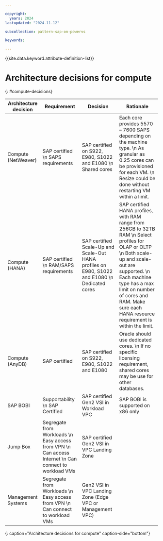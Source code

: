 ```yaml
---

copyright:
  years: 2024
lastupdated: "2024-11-12"

subcollection: pattern-sap-on-powervs

keywords:

---
```


{{site.data.keyword.attribute-definition-list}}

# Architecture decisions for compute
{: #compute-decisions}

| Architecture decision              | Requirement                             | Decision                | Rationale                                     |
|----|----|----|----|
| Compute (NetWeaver)                      | SAP certified \n  SAPS requirements |SAP certified on S922, E980, S1022 and E1080  \n Shared cores  |Each core provides 5570 – 7600 SAPS depending on the machine type. \n As granular as 0.25 cores can be provisioned for each VM. \n Resize could be done without restarting VM within a limit. |
| Compute (HANA)                                  | SAP certified  \n  RAM/SAPS requirements          | SAP certified Scale-Up and Scale-Out HANA profiles on E980, S1022 and E1080 \n Dedicated cores |SAP certified HANA profiles, with RAM range from 256GB to 32TB RAM  \n  Select profiles for OLAP or OLTP  \n  Both scale-up and scale-out are supported.  \n  Each machine type has a max limit on number of cores and RAM. Make sure each HANA resource requirement is within the limit. |
| Compute (AnyDB) | SAP certified    | SAP certified on S922, E980, S1022 and E1080        |Oracle should use dedicated cores. \n If no specific licensing requirement, shared cores may be use for other databases. |
| SAP BOBI                | Supportability  \n  SAP Certified                                   | SAP certified Gen2 VSI in Workload VPC          |   SAP BOBI is supported on x86 only           |
| Jump Box               | Segregate from Workloads \n Easy access from VPN \n  Can access Internet \n  Can connect to workload VMs                         | SAP certified Gen2 VSI in VPC Landing Zone          |                                                                                   |
| Management Systems               | Segregate from Workloads  \n  Easy access from VPN  \n Can connect to workload VMs                         | Gen2 VSI in VPC Landing Zone (Edge VPC or Management VPC)          |                                                                                   |
{: caption="Architecture decisions for compute" caption-side="bottom"}

